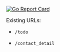 [![Go Report Card](https://goreportcard.com/badge/github.com/olegsobchuk/go-iris)](https://goreportcard.com/report/github.com/olegsobchuk/go-iris)

Existing URLs:

- `/todo`

- `/contact_detail`


